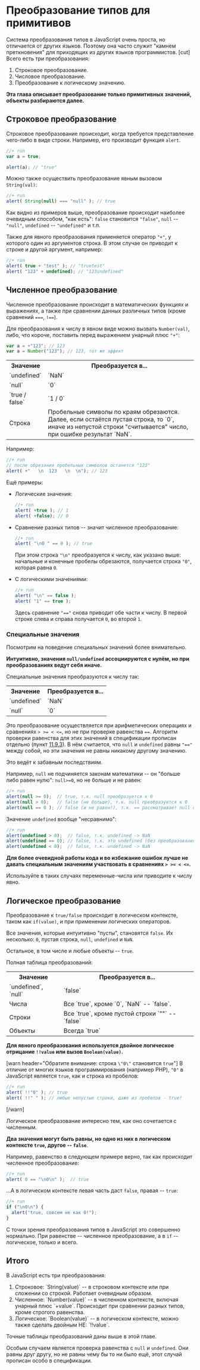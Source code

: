 # Преобразование типов для примитивов

Система преобразования типов в JavaScript очень проста, но отличается от других языков. Поэтому она часто служит "камнем преткновения" для приходящих из других языков программистов.
[cut]
Всего есть три преобразования:
<ol>
<li>Cтроковое преобразование.</li>
<li>Числовое преобразование.</li>
<li>Преобразование к логическому значению.</li>
</ol>

**Эта глава описывает преобразование только примитивных значений, объекты разбираются далее.**


## Строковое преобразование   

Строковое преобразование происходит, когда требуется представление чего-либо в виде строки. Например, его производит функция `alert`.

```js
//+ run
var a = true;

alert(a); // "true"
```

Можно также осуществить преобразование явным вызовом `String(val)`:

```js
//+ run
alert( String(null) === "null" ); // true
```

Как видно из примеров выше, преобразование происходит наиболее очевидным способом, "как есть": `false` становится `"false"`, `null` -- `"null"`, `undefined` -- `"undefined"` и т.п.

Также для явного преобразования применяется оператор `"+"`, у которого один из аргументов строка. В этом случае он приводит к строке и другой аргумент, например:

```js
//+ run
alert( true + "test" ); // "truetest"
alert( "123" + undefined); // "123undefined"
```

## Численное преобразование   

Численное преобразование происходит в математических функциях и выражениях, а также при сравнении данных различных типов (кроме сравнений `===`, `!==`).

Для преобразования к числу в явном виде можно вызвать `Number(val)`, либо, что короче, поставить перед выражением унарный плюс `"+"`:

```js
var a = +"123"; // 123
var a = Number("123"); // 123, тот же эффект
```

<table>
<tr><th>Значение</th><th>Преобразуется в...</th></tr>
<tr><td>`undefined`</td><td>`NaN`</td></tr>
<tr><td>`null`</td><td>`0`</td></tr>
<tr><td>`true / false`</td><td>`1 / 0`</td></tr>
<tr><td>Строка</td><td>Пробельные символы по краям обрезаются.<br>Далее, если остаётся пустая строка, то `0`, иначе из непустой строки "считывается" число, при ошибке результат `NaN`.</td></tr>
</table>

Например:

```js
//+ run
// после обрезания пробельных символов останется "123"
alert( +"   \n  123   \n  \n"); // 123 
```

Ещё примеры:
<ul>
<li>Логические значения:

```js
//+ run
alert( +true ); // 1
alert( +false); // 0
```

</li>
<li>Сравнение разных типов -- значит численное преобразование:

```js
//+ run
alert( "\n0 " == 0 ); // true
```

При этом строка `"\n"` преобразуется к числу, как указано выше: начальные и конечные пробелы обрезаются, получается строка `"0"`, которая равна `0`.</li>
</li>
<li>С логическими значениями:

```js
//+ run
alert( "\n" == false );
alert( "1" == true );
```

Здесь сравнение `"=="` снова приводит обе части к числу. В первой строке слева и справа получается `0`, во второй `1`.
</li>
</ul>

### Специальные значения

Посмотрим на поведение специальных значений более внимательно.

**Интуитивно, значения `null/undefined` ассоциируются с нулём, но при преобразованиях ведут себя иначе.**

Специальные значения преобразуются к числу так:
<table class="bordered">
<tr><th>Значение</th><th>Преобразуется в...</th></tr>
<tr><td>`undefined`</td><td>`NaN`</td></tr>
<tr><td>`null`</td><td>`0`</td></tr>
</table>

Это преобразование осуществляется при арифметических операциях и сравнениях `> >= < <=`, но не при проверке равенства `==`. Алгоритм проверки равенства для этих значений в спецификации прописан отдельно (пункт [11.9.3](http://es5.github.com/x11.html#x11.9.3)). В нём считается, что `null` и `undefined` равны `"=="` между собой, но эти значения не равны никакому другому значению.

Это ведёт к забавным последствиям. 

Например, `null` не подчиняется законам математики -- он "больше либо равен нулю": `null>=0`, но не больше и не равен:

```js
//+ run
alert(null >= 0);  // true, т.к. null преобразуется к 0
alert(null > 0);   // false (не больше), т.к. null преобразуется к 0
alert(null == 0 ); // false (и не равен!), т.к. == рассматривает null особо.
```

Значение `undefined` вообще "несравнимо":

```js
//+ run
alert(undefined > 0);  // false, т.к. undefined -> NaN
alert(undefined == 0); // false, т.к. это undefined (без преобразования)
alert(undefined < 0);  // false, т.к. undefined -> NaN
```

**Для более очевидной работы кода и во избежание ошибок лучше не давать специальным значениям участвовать в сравнениях `> >= < <=`.** 

Используйте в таких случаях переменные-числа или приводите к числу явно.
 
## Логическое преобразование

Преобразование к `true/false` происходит в логическом контексте, таком как `if(value)`, и при применении логических операторов.

Все значения, которые интуитивно "пусты", становятся `false`. Их несколько: `0`, пустая строка, `null`, `undefined` и `NaN`. 

Остальное, в том числе и любые объекты -- `true`.

Полная таблица преобразований:

<table class="bordered">
<tr><th>Значение</th><th>Преобразуется в...</th></tr>
<tr><td>`undefined`, `null`</td><td>`false`</td></tr>
<tr><td>Числа</td><td>Все `true`, кроме `0`, `NaN` -- `false`.</td></tr>
<tr><td>Строки</td><td>Все `true`, кроме пустой строки `""` -- `false`</td></tr>
<tr><td>Объекты</td><td>Всегда `true`</td></tr>
</table>

**Для явного преобразования используется двойное логическое отрицание `!!value` или вызов `Boolean(value)`.**

[warn header="Обратите внимание: строка `\"0\"` становится `true`"]
В отличие от многих языков программирования (например PHP), `"0"` в JavaScript является `true`, как и строка из пробелов:

```js
//+ run
alert( !!"0" ); // true
alert( !!" " ); // любые непустые строки, даже из пробелов - true!
```

[/warn]


Логическое преобразование интересно тем, как оно сочетается с численным.

**Два значения могут быть равны, но одно из них в логическом контексте `true`, другое -- `false`**.

Например, равенство в следующем примере верно, так как происходит численное преобразование:

```js
//+ run
alert( 0 == "\n0\n" );  // true
```

...А в логическом контексте левая часть даст `false`, правая -- `true`:

```js
//+ run
if ("\n0\n") { 
  alert("true, совсем не как 0!");
}
```

С точки зрения преобразования типов в JavaScript это совершенно нормально. При равенстве -- численное преобразование, а в `if` -- логическое, только и всего.

## Итого

В JavaScript есть три преобразования:

<ol>
<li>Строковое: `String(value)` -- в строковом контексте или при сложении со строкой. Работает очевидным образом.</li>
<li>Численное: `Number(value)` -- в численном контексте, включая унарный плюс `+value`. Происходит при сравнении разных типов, кроме строгого равенства.</li>
<li>Логическое: `Boolean(value)` -- в логическом контексте, можно также сделать двойным НЕ: `!!value`.</li>
</ol>

Точные таблицы преобразований даны выше в этой главе.

Особым случаем является проверка равенства с `null` и `undefined`. Они равны друг другу, но не равны чему бы то ни было ещё, этот случай прописан особо в спецификации. 

